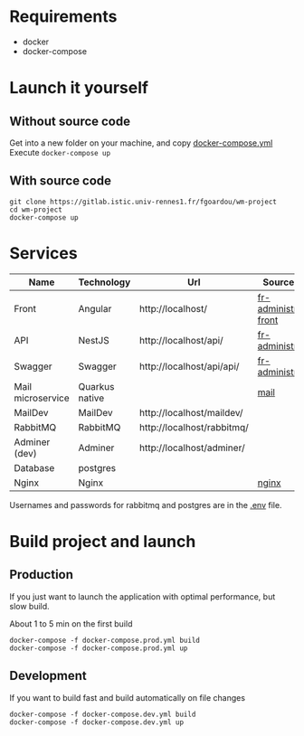 # Requirements
- docker
- docker-compose


# Launch it yourself
## Without source code
Get into a new folder on your machine, and copy [docker-compose.yml](./docker-compose.yml)\
Execute `docker-compose up`
## With source code
```shell
git clone https://gitlab.istic.univ-rennes1.fr/fgoardou/wm-project
cd wm-project
docker-compose up
```

# Services
| Name              | Technology     | Url                        | Source code                                           |
| ----------------- | -------------- | -------------------------- | ----------------------------------------------------- |
| Front             | Angular        | http://localhost/          | [fr-administration-front](./fr-administration-front/) |
| API               | NestJS         | http://localhost/api/      | [fr-administration](./fr-administration/)             |
| Swagger           | Swagger        | http://localhost/api/api/  | [fr-administration](./fr-administration/)             |
| Mail microservice | Quarkus native |                            | [mail](./mail/)                                       |
| MailDev           | MailDev        | http://localhost/maildev/  |                                                       |
| RabbitMQ          | RabbitMQ       | http://localhost/rabbitmq/ |                                                       |
| Adminer (dev)     | Adminer        | http://localhost/adminer/  |                                                       |
| Database          | postgres       |                            |                                                       |
| Nginx             | Nginx          |                            | [nginx](./nginx/)                                     |

Usernames and passwords for rabbitmq and postgres are in the [.env](./.env) file.


# Build project and launch
## Production
If you just want to launch the application with optimal performance, but slow build.

About 1 to 5 min on the first build
```shell
docker-compose -f docker-compose.prod.yml build
docker-compose -f docker-compose.prod.yml up
```

## Development
If you want to build fast and build automatically on file changes
```shell
docker-compose -f docker-compose.dev.yml build
docker-compose -f docker-compose.dev.yml up
```
